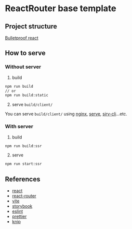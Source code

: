 # ReactRouter base template

## Project structure

[Bulletproof react](https://github.com/alan2207/bulletproof-react/blob/master/docs/project-structure.md)

## How to serve

### Without server

1. build

```sh
npm run build
// or
npm run build:static
```

2. serve `build/client/`

You can serve `build/client/` using [nginx](https://docs.nginx.com/nginx/admin-guide/web-server/serving-static-content/), [serve](https://www.npmjs.com/package/serve), [sirv-cli](https://www.npmjs.com/package/sirv-cli)...etc.

### With server

1. build

```sh
npm run build:ssr
```

2. serve

```sh
npm run start:ssr
```

## References

- [react](https://react.dev/)
- [react-router](https://reactrouter.com/dev)
- [vite](https://vite.dev/guide/)
- [storybook](https://storybook.js.org/docs)
- [eslint](https://eslint.org/docs/latest/)
- [prettier](https://prettier.io/docs/en/)
- [knip](https://knip.dev/overview/getting-started)
